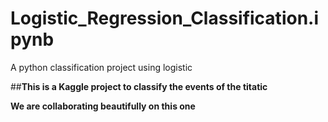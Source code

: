 # Logistic_Regression_Classification.ipynb
A python classification project using logistic 

##**This is a Kaggle project to classify the events of the titatic**

**We are collaborating beautifully on this one**
